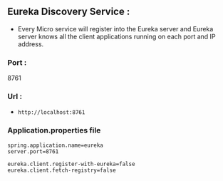 ## Eureka Discovery Service :

* Every Micro service will register into the Eureka server and Eureka server knows all the client applications running on each port and IP address. 

### Port :

8761

### Url :

* `http://localhost:8761`

### Application.properties file

```properties
spring.application.name=eureka
server.port=8761

eureka.client.register-with-eureka=false
eureka.client.fetch-registry=false
```
